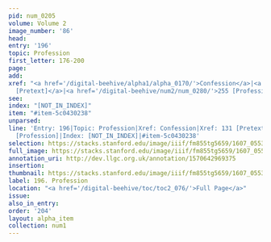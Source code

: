 ```yaml
---
pid: num_0205
volume: Volume 2
image_number: '86'
head:
entry: '196'
topic: Profession
first_letter: 176-200
page:
add:
xref: "<a href='/digital-beehive/alpha1/alpha_0170/'>Confession</a>|<a href='/digital-beehive/num1/num_0136/'>131
  [Pretext]</a>|<a href='/digital-beehive/num2/num_0280/'>255 [Profession]</a>"
see:
index: "[NOT_IN_INDEX]"
item: "#item-5c0430238"
unparsed:
line: 'Entry: 196|Topic: Profession|Xref: Confession|Xref: 131 [Pretext]|Xref: 255
  [Profession]|Index: [NOT_IN_INDEX]|#item-5c0430238'
selection: https://stacks.stanford.edu/image/iiif/fm855tg5659/1607_0553/754,2659,3059,608/full/0/default.jpg
full_image: https://stacks.stanford.edu/image/iiif/fm855tg5659/1607_0553/full/full/0/default.jpg
annotation_uri: http://dev.llgc.org.uk/annotation/1570642969375
insertion:
thumbnail: https://stacks.stanford.edu/image/iiif/fm855tg5659/1607_0553/754,2659,600,180/250,/0/default.jpg
label: 196. Profession
location: "<a href='/digital-beehive/toc/toc2_076/'>Full Page</a>"
issue:
also_in_entry:
order: '204'
layout: alpha_item
collection: num1
---
```


